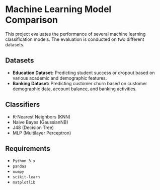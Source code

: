 # Machine Learning Model Comparison
This project evaluates the performance of several machine learning classification models. The evaluation is conducted on two different datasets.

## Datasets
- **Education Dataset:** Predicting student success or dropout based on various academic and demographic features.
- **Banking Dataset:** Predicting customer churn based on customer demographic data, account balance, and banking activities.

## Classifiers
- K-Nearest Neighbors (KNN)
- Naive Bayes (GaussianNB)
- J48 (Decision Tree)
- MLP (Multilayer Perceptron)

## Requirements
- `Python 3.x`
- `pandas`
- `numpy`
- `scikit-learn`
- `matplotlib`
